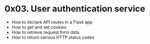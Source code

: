 # 0x03. User authentication service

 - How to declare API routes in a Flask app
 - How to get and set cookies
 - How to retrieve request form data
 - How to return various HTTP status codes
